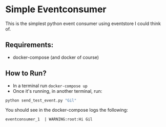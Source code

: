# Simple Eventconsumer

This is the simplest python event consumer using eventstore I could think of.


## Requirements:

- docker-compose (and docker of course)


## How to Run?

- In a terminal run `docker-compose up`
- Once it's running, in another terminal, run:

```sh
python send_test_event.py "Gil"
```

You should see in the docker-compose logs the following:

```
eventconsumer_1  | WARNING:root:Hi Gil
```
